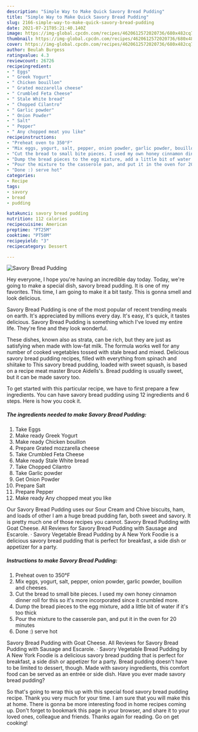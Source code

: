 ```yaml
---
description: "Simple Way to Make Quick Savory Bread Pudding"
title: "Simple Way to Make Quick Savory Bread Pudding"
slug: 2166-simple-way-to-make-quick-savory-bread-pudding
date: 2021-07-21T05:21:40.140Z
image: https://img-global.cpcdn.com/recipes/4620612572020736/680x482cq70/savory-bread-pudding-recipe-main-photo.jpg
thumbnail: https://img-global.cpcdn.com/recipes/4620612572020736/680x482cq70/savory-bread-pudding-recipe-main-photo.jpg
cover: https://img-global.cpcdn.com/recipes/4620612572020736/680x482cq70/savory-bread-pudding-recipe-main-photo.jpg
author: Beulah Burgess
ratingvalue: 4.3
reviewcount: 26726
recipeingredient:
- " Eggs"
- " Greek Yogurt"
- " Chicken bouillon"
- " Grated mozzarella cheese"
- " Crumbled Feta Cheese"
- " Stale White bread"
- " Chopped Cilantro"
- " Garlic powder"
- " Onion Powder"
- " Salt"
- " Pepper"
- " Any chopped meat you like"
recipeinstructions:
- "Preheat oven to 350°F"
- "Mix eggs, yogurt, salt, pepper, onion powder, garlic powder, bouillon and cheeses."
- "Cut the bread to small bite pieces. I used my own honey cinnamon dinner roll for this so it&#39;s more incorporated since it crumbled more."
- "Dump the bread pieces to the egg mixture, add a little bit of water if it&#39;s too thick"
- "Pour the mixture to the casserole pan, and put it in the oven for 20 minutes"
- "Done :) serve hot"
categories:
- Recipe
tags:
- savory
- bread
- pudding

katakunci: savory bread pudding 
nutrition: 112 calories
recipecuisine: American
preptime: "PT25M"
cooktime: "PT50M"
recipeyield: "3"
recipecategory: Dessert

---
```



![Savory Bread Pudding](https://img-global.cpcdn.com/recipes/4620612572020736/680x482cq70/savory-bread-pudding-recipe-main-photo.jpg)

Hey everyone, I hope you're having an incredible day today. Today, we're going to make a special dish, savory bread pudding. It is one of my favorites. This time, I am going to make it a bit tasty. This is gonna smell and look delicious.

Savory Bread Pudding is one of the most popular of recent trending meals on earth. It's appreciated by millions every day. It's easy, it's quick, it tastes delicious. Savory Bread Pudding is something which I've loved my entire life. They're fine and they look wonderful.

These dishes, known also as strata, can be rich, but they are just as satisfying when made with low-fat milk. The formula works well for any number of cooked vegetables tossed with stale bread and mixed. Delicious savory bread pudding recipes, filled with everything from spinach and shiitake to This savory bread pudding, loaded with sweet squash, is based on a recipe meat master Bruce Aidells&#39;s. Bread pudding is usually sweet, but it can be made savory too.


To get started with this particular recipe, we have to first prepare a few ingredients. You can have savory bread pudding using 12 ingredients and 6 steps. Here is how you cook it.

<!--inarticleads1-->

##### The ingredients needed to make Savory Bread Pudding:

1. Take  Eggs
1. Make ready  Greek Yogurt
1. Make ready  Chicken bouillon
1. Prepare  Grated mozzarella cheese
1. Take  Crumbled Feta Cheese
1. Make ready  Stale White bread
1. Take  Chopped Cilantro
1. Take  Garlic powder
1. Get  Onion Powder
1. Prepare  Salt
1. Prepare  Pepper
1. Make ready  Any chopped meat you like


Our Savory Bread Pudding uses our Sour Cream and Chive biscuits, ham, and loads of other I am a huge bread pudding fan, both sweet and savory. It is pretty much one of those recipes you cannot. Savory Bread Pudding with Goat Cheese. All Reviews for Savory Bread Pudding with Sausage and Escarole. · Savory Vegetable Bread Pudding by A New York Foodie is a delicious savory bread pudding that is perfect for breakfast, a side dish or appetizer for a party. 

<!--inarticleads2-->

##### Instructions to make Savory Bread Pudding:

1. Preheat oven to 350°F
1. Mix eggs, yogurt, salt, pepper, onion powder, garlic powder, bouillon and cheeses.
1. Cut the bread to small bite pieces. I used my own honey cinnamon dinner roll for this so it&#39;s more incorporated since it crumbled more.
1. Dump the bread pieces to the egg mixture, add a little bit of water if it&#39;s too thick
1. Pour the mixture to the casserole pan, and put it in the oven for 20 minutes
1. Done :) serve hot


Savory Bread Pudding with Goat Cheese. All Reviews for Savory Bread Pudding with Sausage and Escarole. · Savory Vegetable Bread Pudding by A New York Foodie is a delicious savory bread pudding that is perfect for breakfast, a side dish or appetizer for a party. Bread pudding doesn&#39;t have to be limited to dessert, though. Made with savory ingredients, this comfort food can be served as an entrée or side dish. Have you ever made savory bread pudding? 

So that's going to wrap this up with this special food savory bread pudding recipe. Thank you very much for your time. I am sure that you will make this at home. There is gonna be more interesting food in home recipes coming up. Don't forget to bookmark this page in your browser, and share it to your loved ones, colleague and friends. Thanks again for reading. Go on get cooking!
